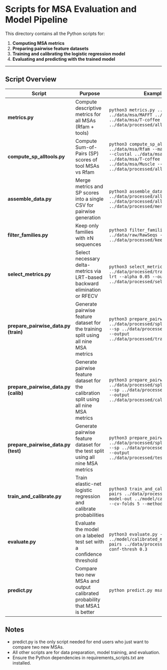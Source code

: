 # Scripts for MSA Evaluation and Model Pipeline

This directory contains all the Python scripts for:

1. **Computing MSA metrics**
2. **Preparing pairwise feature datasets**
3. **Training and calibrating the logistic regression model**
4. **Evaluating and predicting with the trained model**

---


## Script Overview

| Script                                 | Purpose                                                                                | Example Usage                                                                                                                                                                                                         |
| -------------------------------------- | -------------------------------------------------------------------------------------- | --------------------------------------------------------------------------------------------------------------------------------------------------------------------------------------------------------------------- |
| **metrics.py**                         | Compute descriptive metrics for all MSAs (Rfam + tools)                                | `python3 metrics.py ../data/msa/Rfam ../data/msa/MAFFT ../data/msa/Clustal ../data/msa/T-coffee ../data/msa/Muscle -o ../data/processed/all_metrics.csv`                                                              |
| **compute\_sp\_alltools.py**           | Compute Sum-of-Pairs (SP) scores of tool MSAs vs Rfam                                  | `python3 compute_sp_alltools.py --rfam ../data/msa/Rfam --mafft ../data/msa/MAFFT --clustal ../data/msa/Clustal --tcoffee ../data/msa/T-coffee --muscle ../data/msa/Muscle --out ../data/processed/all_sp_scores.csv` |
| **assemble\_data.py**                  | Merge metrics and SP scores into a single CSV for pairwise generation                  | `python3 assemble_data.py --metrics ../data/processed/all_metrics.csv --sp ../data/processed/all_sp_scores.csv --out ../data/processed/merged_data.csv`                                                               |
| **filter\_families.py**                | Keep only families with ≥N sequences                                                   | `python3 filter_families.py --rawdir ../data/raw/RawSeqs --min-seqs 4 --out ../data/processed/keep_families.txt`                                                                                                      |
| **select\_metrics.py**                 | Select necessary delta-metrics via LRT-based backward elimination or RFECV             | `python3 select_metrics.py ../data/processed/train_pairs.csv --method lrt --alpha 0.05 --output ../data/processed/selected_metrics.txt`                                                                               |
| **prepare\_pairwise\_data.py (train)** | Generate pairwise feature dataset for the training split using all nine MSA metrics    | `python3 prepare_pairwise_data.py --metrics ../data/processed/splits/train_metrics.csv --sp ../data/processed/splits/train_sp.csv --output ../data/processed/train_pairs_all9.csv`                                    |
| **prepare\_pairwise\_data.py (calib)** | Generate pairwise feature dataset for the calibration split using all nine MSA metrics | `python3 prepare_pairwise_data.py --metrics ../data/processed/splits/calib_metrics.csv --sp ../data/processed/splits/calib_sp.csv --output ../data/processed/calib_pairs_all9.csv`                                    |
| **prepare\_pairwise\_data.py (test)**  | Generate pairwise feature dataset for the test split using all nine MSA metrics        | `python3 prepare_pairwise_data.py --metrics ../data/processed/splits/test_metrics.csv --sp ../data/processed/splits/test_sp.csv --output ../data/processed/test_pairs_all9.csv`                                       |
| **train\_and\_calibrate.py**           | Train elastic-net logistic regression and calibrate probabilities                      | `python3 train_and_calibrate.py --train-pairs ../data/processed/train_pairs.csv --model-out ../model/calibrated_model.joblib --cv-folds 5 --method isotonic`                                                          |
| **evaluate.py**                        | Evaluate the model on a labeled test set with a confidence threshold                   | `python3 evaluate.py --model ../model/calibrated_model.joblib --test-pairs ../data/processed/test_pairs.csv --conf-thresh 0.3`                                                                                        |
| **predict.py**                         | Compare two new MSAs and output calibrated probability that MSA1 is better             | `python predict.py msa1.fasta msa2.fasta`                                                                                                                                                                             |


## Notes

- predict.py is the only script needed for end users who just want to compare two new MSAs.
- All other scripts are for data preparation, model training, and evaluation.
- Ensure the Python dependencies in requirements_scripts.txt are installed.
